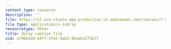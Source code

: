 ```yaml
---
content_type: resource
description: ''
file: https://ol-ocw-studio-app-production.s3.amazonaws.com/courses/7-91j-foundations-of-computational-and-systems-biology-spring-2014/a79b63ddb4f75fa58ab286aeb12f2b7f_Ob9xGBPvr_s.vtt
file_type: application/x-subrip
resourcetype: Other
title: 3play caption file
uid: a79b63dd-b4f7-5fa5-8ab2-86aeb12f2b7f
---
```

